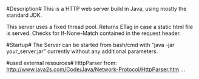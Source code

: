 #Description#
This is a HTTP web server build in Java, using mostly the standard JDK.

This server uses a fixed thread pool.
Returns ETag in case a static html file is served.
Checks for If-None-Match contained in the request header.


#Startup#
The Server can be started from bash/cmd with "java -jar your_server.jar" 
currently without any additional parameters.

#used external resources#
HttpParser from: http://www.java2s.com/Code/Java/Network-Protocol/HttpParser.htm
...